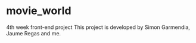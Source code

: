 # movie_world
4th week front-end project
This project is developed by Simon Garmendia, Jaume Regas and me.


